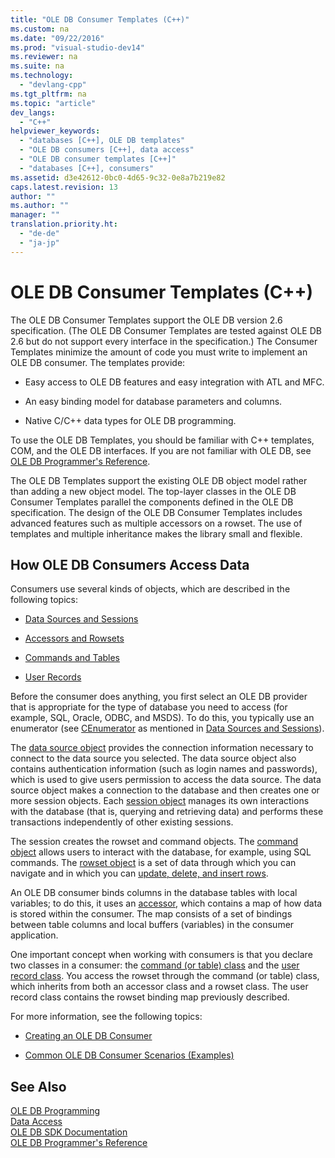 ```yaml
---
title: "OLE DB Consumer Templates (C++)"
ms.custom: na
ms.date: "09/22/2016"
ms.prod: "visual-studio-dev14"
ms.reviewer: na
ms.suite: na
ms.technology: 
  - "devlang-cpp"
ms.tgt_pltfrm: na
ms.topic: "article"
dev_langs: 
  - "C++"
helpviewer_keywords: 
  - "databases [C++], OLE DB templates"
  - "OLE DB consumers [C++], data access"
  - "OLE DB consumer templates [C++]"
  - "databases [C++], consumers"
ms.assetid: d3e42612-0bc0-4d65-9c32-0e8a7b219e82
caps.latest.revision: 13
author: ""
ms.author: ""
manager: ""
translation.priority.ht: 
  - "de-de"
  - "ja-jp"
---
```

# OLE DB Consumer Templates (C++)
The OLE DB Consumer Templates support the OLE DB version 2.6 specification. (The OLE DB Consumer Templates are tested against OLE DB 2.6 but do not support every interface in the specification.) The Consumer Templates minimize the amount of code you must write to implement an OLE DB consumer. The templates provide:  
  
-   Easy access to OLE DB features and easy integration with ATL and MFC.  
  
-   An easy binding model for database parameters and columns.  
  
-   Native C/C++ data types for OLE DB programming.  
  
 To use the OLE DB Templates, you should be familiar with C++ templates, COM, and the OLE DB interfaces. If you are not familiar with OLE DB, see [OLE DB Programmer's Reference](https://msdn.microsoft.com/en-us/library/ms718124.aspx).  
  
 The OLE DB Templates support the existing OLE DB object model rather than adding a new object model. The top-layer classes in the OLE DB Consumer Templates parallel the components defined in the OLE DB specification. The design of the OLE DB Consumer Templates includes advanced features such as multiple accessors on a rowset. The use of templates and multiple inheritance makes the library small and flexible.  
  
## How OLE DB Consumers Access Data  
 Consumers use several kinds of objects, which are described in the following topics:  
  
-   [Data Sources and Sessions](../vs140/data-sources-and-sessions.md)  
  
-   [Accessors and Rowsets](../vs140/accessors-and-rowsets.md)  
  
-   [Commands and Tables](../vs140/commands-and-tables.md)  
  
-   [User Records](../vs140/user-records.md)  
  
 Before the consumer does anything, you first select an OLE DB provider that is appropriate for the type of database you need to access (for example, SQL, Oracle, ODBC, and MSDS). To do this, you typically use an enumerator (see [CEnumerator](../vs140/cenumerator-class.md) as mentioned in [Data Sources and Sessions](../vs140/data-sources-and-sessions.md)).  
  
 The [data source object](../vs140/data-sources-and-sessions.md) provides the connection information necessary to connect to the data source you selected. The data source object also contains authentication information (such as login names and passwords), which is used to give users permission to access the data source. The data source object makes a connection to the database and then creates one or more session objects. Each [session object](../vs140/data-sources-and-sessions.md) manages its own interactions with the database (that is, querying and retrieving data) and performs these transactions independently of other existing sessions.  
  
 The session creates the rowset and command objects. The [command object](../vs140/commands-and-tables.md) allows users to interact with the database, for example, using SQL commands. The [rowset object](../vs140/accessors-and-rowsets.md) is a set of data through which you can navigate and in which you can [update, delete, and insert rows](../vs140/updating-rowsets.md).  
  
 An OLE DB consumer binds columns in the database tables with local variables; to do this, it uses an [accessor](../vs140/accessors-and-rowsets.md), which contains a map of how data is stored within the consumer. The map consists of a set of bindings between table columns and local buffers (variables) in the consumer application.  
  
 One important concept when working with consumers is that you declare two classes in a consumer: the [command (or table) class](../vs140/commands-and-tables.md) and the [user record class](../vs140/user-records.md). You access the rowset through the command (or table) class, which inherits from both an accessor class and a rowset class. The user record class contains the rowset binding map previously described.  
  
 For more information, see the following topics:  
  
-   [Creating an OLE DB Consumer](../vs140/creating-an-ole-db-consumer.md)  
  
-   [Common OLE DB Consumer Scenarios (Examples)](../vs140/working-with-ole-db-consumer-templates.md)  
  
## See Also  
 [OLE DB Programming](../vs140/ole-db-programming.md)   
 [Data Access](../vs140/data-access-in-visual-c--.md)   
 [OLE DB SDK Documentation](https://msdn.microsoft.com/en-us/library/ms722784.aspx)   
 [OLE DB Programmer's Reference](https://msdn.microsoft.com/en-us/library/ms713643.aspx)